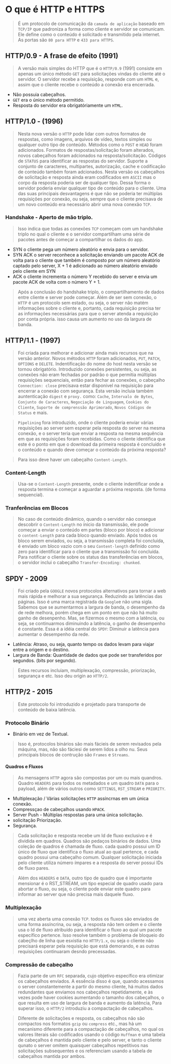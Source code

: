 # O que é HTTP e HTTPS

> É um protocolo de comunicação da `camada de aplicação` baseado em `TCP/IP` que padroniza a forma como cliente e servidor se comunicam. Ele define como o conteúdo é solicitado e transmitido pela internet. As portas são `80 para HTTP` e `433 para HTTPS`.

## HTTP/0.9 - A frase de efeito (1991)

> A versão mais simples do HTTP que é o `HTTP/0.9` (1991) consiste em apenas um único método `GET` para solicitações vindas do cliente até o servidor. O servidor recebe a requisição, responde com um `HTML` e, assim que o cliente recebe o conteúdo a conexão era encerrada.

- Não possuia cabeçalhos.
- `GET` era o único método permitido.
- Resposta do servidor era obrigatóriamente um `HTML`.

## HTTP/1.0 - (1996)

> Nesta nova versão o `HTTP` pode lidar com outros formatos de respostas, como imagens, arquivos de vídeo, textos simples ou qualquer outro tipo de conteúdo. Métodos como o `POST` e `HEAD` foram adicionados. Formatos de respostas/solicitação foram alterados, novos cabeçalhos foram adcionados na resposta/solicitação. Códigos de `STATUS` para identificar as respostas do servidor. Suporte a conjunto de caracteres, multipartes, autorização, cache e codificação de conteúdo também foram adcionados. Nesta versão os cabeçalhos de solicitação e resposta ainda eram codificados em `ASCII` mas o corpo da resposta poderia ser de qualquer tipo. Dessa forma o servidor poderia enviar qualquer tipo de conteúdo para o cliente. Uma das suas principais desvantagens é que não se poderia ter múltiplas requisições por conexão, ou seja, sempre que o cliente precisava de um novo conteúdo era necessário abrir uma nova conexão `TCP`.

### Handshake - Aperto de mão triplo.

> Isso indica que todas as conexões `TCP` começam com um handshake triplo no qual o cliente e o servidor compartilham uma série de pacotes antes de começar a compartilhar os dados do app.

- SYN o cliente pega um número aleatório e envia para o servidor.
- SYN ACK o server reconhece a solicitação enviando um pacote ACK de volta para o cliente que também é composto por um número aleatório captado pelo server, X + 1 é adicionado ao número aleatório enviado pelo cliente em SYN
- ACK o cliente incrementa o número Y recebido do server e envia um pacote ACK de volta com o número Y + 1.

> Após a conclusão do handshake triplo, o compartilhamento de dados entre cliente e server pode começar. Além de ser sem conexão, o `HTTP` é um protocolo sem estado, ou seja, o server não matém informações sobre o cliente e, portanto, cada requisição precisa ter as informações necessárias para que o server atenda a requisição por conta própria. isso causa um aumento no uso da largura de banda.

## HTTP/1.1 - (1997)

> Foi criada para melhorar e adicionar ainda mais recursos que na versão anterior. Novos métodos `HTTP` foram adicionados, `PUT`, `PATCH`, `OPTIONS` e `DELETE`. Indentificação do nome do host nesta versão se tornou obrigatório. Introduzido conexões persistentes, ou seja, as conexões não eram fechadas por padrão o que permitia múltiplas requisições sequenciais, então para fechar as conexões, o cabeçalho `Connection: close` precisava estar disponivel na requisição para encerrar a conexão com segurança. Esta versão incluia também auntenticação `digest` e `proxy.` como: `Cache`, `Intervalo de Bytes`, `Conjunto de Caracteres`, `Negociação de Linguagem`, `Cookies do Cliente`, `Suporte de comprenssão Aprimorado`, `Novos Códigos de Status` e mais.

> `Pipelining` fora introduzido, onde o cliente poderia enviar várias requisições ao server sem esperar pela resposta do server na mesma conexão, e o server teria que enviar a resposta na mesma sequência em que as requisições foram recebidas. Como o cliente identifica que este é o ponto em que o download da primeira resposta é concluído e o conteúdo e quando deve começar o conteúdo da próxima resposta?

> Para isso deve haver um cabeçalho `Content-Length`.

### Content-Length

> Usa-se o `Content-Length` presente, onde o cliente indentificar onde a resposta termina e começar a aguardar a próxima resposta. (de forma sequencial).

### Tranferências em Blocos

> No caso de conteúdo dinâmico, quando o servidor não consegue descobrir o `Content-Length` no ínicio da transmissão, ele pode começar a enviar o conteúdo em partes (bloco por bloco) e adicionar o `content-Length` para cada bloco quando enviado. Após todos os bloco serem enviados, ou seja, a transmissão completa foi concluída, é enviado um bloco vazio com o seu `Content-length` definido como zero para identificar para o cliente que a transmissão foi concluída. Para notificar o cliente sobre os status das transferências em blocos, o servidor inclui o cabeçalho `Transfer-Encoding: chunked`.

## SPDY - 2009

> Foi criado pela `GOOGLE` novos protocolos alternativos para tornar a web mais rápida e melhorar a sua segurança. Reduzindo as latências das páginas. Isso é uma marca registrada da `Google`e não uma sigla. Sabemos que se aumentarmos a largura de banda, o desempenho da de rede melhora, porém chega em um ponto em que não há muito ganho de desenpenho. Mas, se fizermos o mesmo com a latência, ou seja, se continuarmos diminuindo a latência, o ganho de desempenho é constante. Essa é a idéia central do `SPDY`: Diminuir a latência para aumentar o desempenho da rede.

- Latência: Atraso, ou seja, quanto tempo os dados levam para viajar entre a origem e o destino.
- Largura de Banda: Quantidade de dados que pode ser transferidos por segundos. (bits por segundo).

> Estes recursos incluiam, multiplexação, compressão, priorização, segurança e etc. Isso deu origin ao `HTTP/2`.

## HTTP/2 - 2015

> Este protocolo foi introduzido e projetado para transporte de conteúdo de baixa latência.

### Protocolo Binário

- Binário em vez de Textual.

> Isso é, protocolos binários são mais fácieis de serem revisados pela máquina, mas, não são fáciesi de serem lidos a olho nu. Seus principais blocos de contrução são `Frames` e `Streams`.

#### Quadros e Fluxos

> As mensagens `HTTP` agora são compostas por um ou mais quandros. Quadro `HEADERS` para todos os metadados e um quadro `DATA` para o payload, além de vários outros como `SETTINGS`, `RST_STREAM` e `PRIORITY`.

- Multiplexação / Várias solicitações `HTTP` assíncrnas em um única conexão.
- Compressçao de cabeçalhos usando `HPACK`.
- Server Push - Múltiplas respostas para uma única solicitação.
- solicitação Priorização.
- Segurança.

> Cada solicitação e resposta recebe um Id de fluxo exclusivo e é dividida em quadros. Quadros são pedaços binários de dados. Uma coleção de quadros é chamada de fluxo. cada quadro possui um ID único de fluxo que identifica o fluxo atual ao qual pertence, e cada quadro possui uma cabeçalho comum. Qualquer solicitação iniciada pelo cliente utiliza número ímpares e a resposta do server possui IDs de fluxo pares.

> Além dos `HEADERS` e `DATA`, outro tipo de quadro que é importante mensionar é o RST_STREAM, um tipo especial de quadro usado para abortar o fluxo, ou seja, o cliente pode enviar este quadro para informar ao server que não precisa mais daquele fluxo.

### Multiplexação

> uma vez aberta uma conexão `TCP`. todos os fluxos são enviados de uma forma assíncrina, ou seja, a resposta não tem ordem e o cliente usa o Id de fluxo atribuído para identificar o fluxo ao qual um pacote específico pertence. Isso resolve também o problema de bloqueio do cabeçlho de linha que esxistia no `HTTP/1.x`, ou seja o cliente não precisará esperar pela requisição que está demorando, e as outras requisições continuaram desndo precessadas.

### Compressão de cabeçalho

> Fazia parte de um `RFC` separada, cujo objetivo específico era otimizar os cabeçalhos enviados. A essência disso é que, quando acessamos o server constantemente a partir do mesmo cliente, há muitos dados redundantes que enviamos nos cabeçalhos repetidamente, e às vezes pode haver cookies aumentando o tamanho dos cabeçalhos, o que resulta em uso de largura de banda e aumento da latência, Para superar isso, o `HTTP/2` introduziu a compactação de cabeçalhos.

> Diferente de solicitações e resposta, os cabeçalhos não são compactos nos formatos `gzip` ou `compress` etc., mas hà um mecanismo diferente para a compactação de cabeçalhos, no qual os valores literais são codificados usando o código `Huffman` e uma tabela de cabeçalhos é mantida pelo cliente e pelo server, e tanto o cliente qunato o server omitem quaisquer cabeçalhos repetitivos nas solicitações subsequentes e os referenciam usando a tabela de cabeçalhos mantida por ambos.
